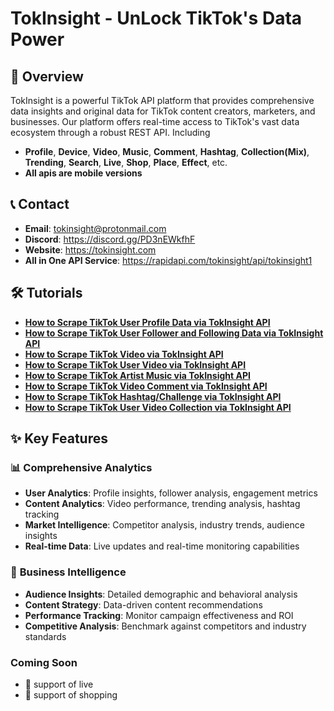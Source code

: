 # TokInsight - UnLock TikTok's Data Power

## 🚀 Overview

TokInsight is a powerful TikTok API platform that provides comprehensive data insights and original data for TikTok content creators, marketers, and businesses. Our platform offers real-time access to TikTok's vast data ecosystem through a robust REST API. Including 
- **Profile**, **Device**, **Video**, **Music**, **Comment**, **Hashtag**, **Collection(Mix)**, **Trending**, **Search**, **Live**, **Shop**, **Place**, **Effect**, etc.
- **All apis are mobile versions**


## 📞 Contact
- **Email**: tokinsight@protonmail.com
- **Discord**: https://discord.gg/PD3nEWkfhF
- **Website**: https://tokinsight.com
- **All in One API Service**: https://rapidapi.com/tokinsight/api/tokinsight1


## 🛠️ Tutorials
- **[How to Scrape TikTok User Profile Data via TokInsight API](https://dev.to/tokinsight/how-to-scrape-tiktok-user-profile-data-via-tokinsight-api-59k2)**
- **[How to Scrape TikTok User Follower and Following Data via TokInsight API](https://dev.to/tokinsight/how-to-scrape-tiktok-user-follower-and-following-data-via-tokinsight-api-5651)**
- **[How to Scrape TikTok Video via TokInsight API](https://dev.to/tokinsight/how-to-scrape-tiktok-video-data-via-tokinsight-api-ogp)**
- **[How to Scrape TikTok User Video via TokInsight API](https://dev.to/tokinsight/how-to-scrape-tiktok-user-video-via-tokinsight-api-nd9)**
- **[How to Scrape TikTok Artist Music via TokInsight API](https://dev.to/tokinsight/how-to-scrape-tiktok-artist-music-via-tokinsight-api-1iac)**
- **[How to Scrape TikTok Video Comment via TokInsight API](https://dev.to/tokinsight/how-to-scrape-tiktok-video-comment-via-tokinsight-api-4cb4)**
- **[How to Scrape TikTok Hashtag/Challenge via TokInsight API](https://dev.to/tokinsight/how-to-scrape-tiktok-hashtagchallenge-via-tokinsight-api-in6)**
- **[How to Scrape TikTok User Video Collection via TokInsight API](https://dev.to/tokinsight/how-to-scrape-tiktok-user-video-collection-via-tokinsight-api-dij)**


## ✨ Key Features

### 📊 **Comprehensive Analytics**
- **User Analytics**: Profile insights, follower analysis, engagement metrics
- **Content Analytics**: Video performance, trending analysis, hashtag tracking
- **Market Intelligence**: Competitor analysis, industry trends, audience insights
- **Real-time Data**: Live updates and real-time monitoring capabilities

### 🎯 **Business Intelligence**
- **Audience Insights**: Detailed demographic and behavioral analysis
- **Content Strategy**: Data-driven content recommendations
- **Performance Tracking**: Monitor campaign effectiveness and ROI
- **Competitive Analysis**: Benchmark against competitors and industry standards


### **Coming Soon**
- 🔄 support of live
- 🔄 support of shopping

